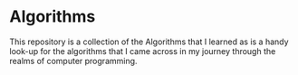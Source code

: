 # Algorithms
This repository is a collection of the Algorithms that I learned as is a handy look-up for the algorithms that I came across in my journey through the realms of computer programming. 
